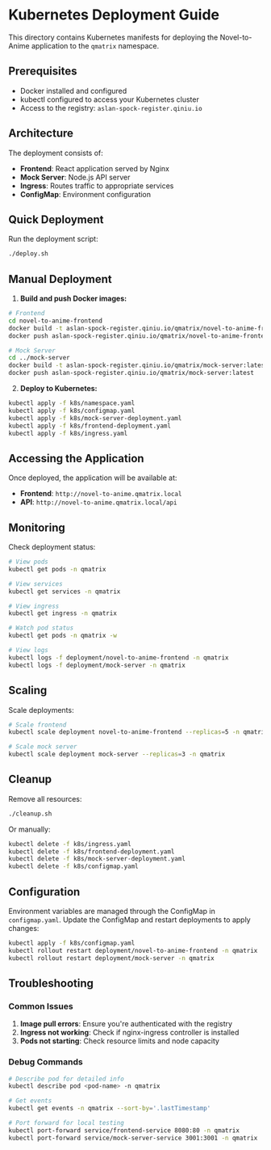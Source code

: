 # Kubernetes Deployment Guide

This directory contains Kubernetes manifests for deploying the Novel-to-Anime application to the `qmatrix` namespace.

## Prerequisites

- Docker installed and configured
- kubectl configured to access your Kubernetes cluster
- Access to the registry: `aslan-spock-register.qiniu.io`

## Architecture

The deployment consists of:

- **Frontend**: React application served by Nginx
- **Mock Server**: Node.js API server
- **Ingress**: Routes traffic to appropriate services
- **ConfigMap**: Environment configuration

## Quick Deployment

Run the deployment script:

```bash
./deploy.sh
```

## Manual Deployment

1. **Build and push Docker images:**

```bash
# Frontend
cd novel-to-anime-frontend
docker build -t aslan-spock-register.qiniu.io/qmatrix/novel-to-anime-frontend:latest .
docker push aslan-spock-register.qiniu.io/qmatrix/novel-to-anime-frontend:latest

# Mock Server
cd ../mock-server
docker build -t aslan-spock-register.qiniu.io/qmatrix/mock-server:latest .
docker push aslan-spock-register.qiniu.io/qmatrix/mock-server:latest
```

2. **Deploy to Kubernetes:**

```bash
kubectl apply -f k8s/namespace.yaml
kubectl apply -f k8s/configmap.yaml
kubectl apply -f k8s/mock-server-deployment.yaml
kubectl apply -f k8s/frontend-deployment.yaml
kubectl apply -f k8s/ingress.yaml
```

## Accessing the Application

Once deployed, the application will be available at:
- **Frontend**: `http://novel-to-anime.qmatrix.local`
- **API**: `http://novel-to-anime.qmatrix.local/api`

## Monitoring

Check deployment status:

```bash
# View pods
kubectl get pods -n qmatrix

# View services
kubectl get services -n qmatrix

# View ingress
kubectl get ingress -n qmatrix

# Watch pod status
kubectl get pods -n qmatrix -w

# View logs
kubectl logs -f deployment/novel-to-anime-frontend -n qmatrix
kubectl logs -f deployment/mock-server -n qmatrix
```

## Scaling

Scale deployments:

```bash
# Scale frontend
kubectl scale deployment novel-to-anime-frontend --replicas=5 -n qmatrix

# Scale mock server
kubectl scale deployment mock-server --replicas=3 -n qmatrix
```

## Cleanup

Remove all resources:

```bash
./cleanup.sh
```

Or manually:

```bash
kubectl delete -f k8s/ingress.yaml
kubectl delete -f k8s/frontend-deployment.yaml
kubectl delete -f k8s/mock-server-deployment.yaml
kubectl delete -f k8s/configmap.yaml
```

## Configuration

Environment variables are managed through the ConfigMap in `configmap.yaml`. Update the ConfigMap and restart deployments to apply changes:

```bash
kubectl apply -f k8s/configmap.yaml
kubectl rollout restart deployment/novel-to-anime-frontend -n qmatrix
kubectl rollout restart deployment/mock-server -n qmatrix
```

## Troubleshooting

### Common Issues

1. **Image pull errors**: Ensure you're authenticated with the registry
2. **Ingress not working**: Check if nginx-ingress controller is installed
3. **Pods not starting**: Check resource limits and node capacity

### Debug Commands

```bash
# Describe pod for detailed info
kubectl describe pod <pod-name> -n qmatrix

# Get events
kubectl get events -n qmatrix --sort-by='.lastTimestamp'

# Port forward for local testing
kubectl port-forward service/frontend-service 8080:80 -n qmatrix
kubectl port-forward service/mock-server-service 3001:3001 -n qmatrix
```